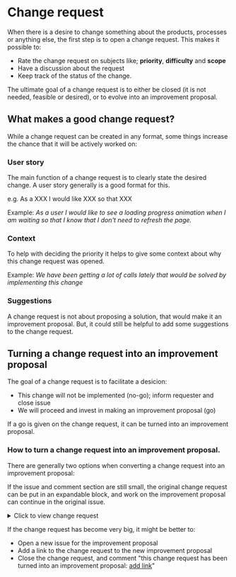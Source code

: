 # Change request

When there is a desire to change something about the products, processes or anything else, the first step is to open a change request. This makes it possible to:

* Rate the change request on subjects like; **priority**, **difficulty** and **scope**
* Have a discussion about the request
* Keep track of the status of the change.

The ultimate goal of a change request is to either be closed (it is not needed, feasible or desired), or to evolve into an improvement proposal.

## What makes a good change request?

While a change request can be created in any format, some things increase the chance that it will be actively worked on: 

### User story

The main function of a change request is to clearly state the desired change. A user story generally is a good format for this.

e.g. As a XXX I would like XXX so that XXX

Example: *As a user I would like to see a loading progress animation when I am waiting so that I know that I don't need to refresh the page.*

### Context
To help with deciding the priority it helps to give some context about why this change request was opened.

Example: *We have been getting a lot of calls lately that would be solved by implementing this change*

### Suggestions
A change request is not about proposing a solution, that would make it an improvement proposal. But, it could still be helpful to add some suggestions to the change request.

## Turning a change request into an improvement proposal

The goal of a change request is to facilitate a desicion:
 
* This change will not be implemented (no-go); inform requester and close issue
* We will proceed and invest in making an improvement proposal (go)

If a go is given on the change request, it can be turned into an improvement proposal.

### How to turn a change request into an improvement proposal.

There are generally two options when converting a change request into an improvement proposal:

If the issue and comment section are still small, the original change request can be put in an expandable block, and work on the improvement proposal can continue in the original issue.

<details><summary>Click to view change request</summary>
The original change request.
</details>

If the change request has become very big, it might be better to:

* Open a new issue for the improvement proposal
* Add a link to the change request to the new improvement proposal
* Close the change request, and comment "this change request has been turned into an improvement proposal: [add link]()"

